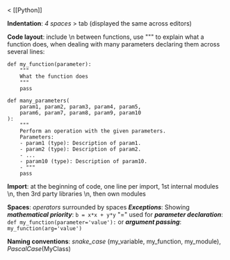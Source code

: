 < [[Python]]

**Indentation**: *4 spaces* > tab (displayed the same across editors)

**Code layout**: include \\n between functions, use """ to explain what a function does, when dealing with many parameters declaring them across several lines:
```
def my_function(parameter):
	"""
	What the function does
	"""
	pass

def many_parameters(
	param1, param2, param3, param4, param5,
	param6, param7, param8, param9, param10
):
	"""
	Perform an operation with the given parameters.
	Parameters:
	- param1 (type): Description of param1.
	- param2 (type): Description of param2.
	- ...
	- param10 (type): Description of param10.
	- """
	pass
```

**Import**: at the beginning of code, one line per import, 1st internal modules \\n, then 3rd party libraries \\n, then own modules

**Spaces**: *operators* surrounded by spaces
***Exceptions***: 
Showing ***mathematical priority***: `b = x*x + y*y`
 "=" used for ***parameter declaration***: `def my_function(parameter='value'):`
 or ***argument passing***: `my_function(arg='value')`

**Naming conventions**: *snake_case* (my_variable, my_function, my_module), *PascalCase*(MyClass)